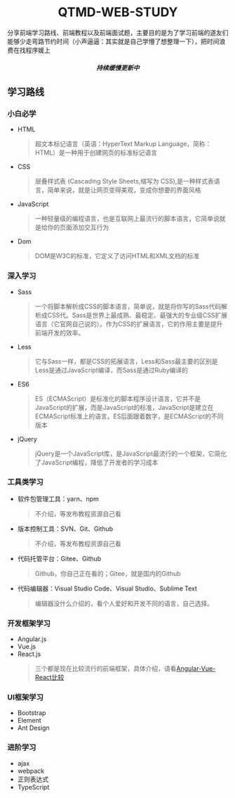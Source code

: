 <h1 align="center">QTMD-WEB-STUDY</h1>
<p>分享前端学习路线、前端教程以及前端面试题，主要目的是为了学习前端的道友们能够少走弯路节约时间（小声逼逼：其实就是自己学懵了想整理一下），把时间浪费在找程序媛上</p>
<h5 align="center">持续缓慢更新中</h5>
<h2>学习路线</h2>
<h3>小白必学</h3>
<ul>
<li>HTML</li>
<blockquote>超文本标记语言（英语：HyperText Markup Language，简称：HTML）是一种用于创建网页的标准标记语言</blockquote>
<li>CSS</li>
<blockquote>层叠样式表 (Cascading Style Sheets,缩写为 CSS),是一种样式表语言，简单来说，就是让网页变得美观，变成你想要的界面风格</blockquote>
<li>JavaScript</li>
<blockquote>一种轻量级的编程语言，也是互联网上最流行的脚本语言，它简单说就是给你的页面添加交互行为</blockquote>
<li>Dom</li>
<blockquote>DOM是W3C的标准，它定义了访问HTML和XML文档的标准</blockquote>
</ul>
<h3>深入学习</h3>
<ul>
<li>Sass</li>
<blockquote>一个将脚本解析成CSS的脚本语言，简单说，就是将你写的Sass代码解析成CSS代。Sass是世界上最成熟、最稳定、最强大的专业级CSS扩展语言（它官网自己说的）。作为CSS的扩展语言，它的作用主要是提升前端开发的效率。</blockquote>
<li>Less</li>
<blockquote>它与Sass一样，都是CSS的拓展语言，Less和Sass最主要的区别是Less是通过JavaScript编译，而Sass是通过Ruby编译的</blockquote>
<li>ES6</li>
<blockquote>ES（ECMAScript）是标准化的脚本程序设计语言，它并不是JavaScript的扩展，而是JavaScript的标准，JavaScript是建立在ECMAScript标准上的语言。ES后面跟着数字，是ECMAScript的不同版本</blockquote>
<li>jQuery</li>
<blockquote>jQuery是一个JavaScript库，是JavaScript最流行的一个框架，它简化了JavaScript编程，降低了开发者的学习成本</blockquote>
</ul>
<h3>工具类学习</h3>
<ul>
<li>软件包管理工具：yarn、npm</li>
<blockquote>不介绍，等发布教程资源自己看</blockquote>
<li>版本控制工具：SVN、Git、Github</li>
<blockquote>不介绍，等发布教程资源自己看</blockquote>
<li>代码托管平台：Gitee、Github</li>
<blockquote>Github，你自己正在看的；Gitee，就是国内的Github</blockquote>
<li>代码编辑器：Visual Studio Code、Visual Studio、Sublime Text</li>
<blockquote>编辑器没什么介绍的，看个人爱好和开发不同的语言，自己选择。</blockquote>
</ul>
<h3>开发框架学习</h3>
<ul>
<li>Angular.js</li>
<li>Vue.js</li>
<li>React.js</li>
<blockquote>三个都是现在比较流行的前端框架，具体介绍，请看<a href="https://github.com/lowindy/QTMD-WEB-STUDY/blob/master/Angular-Vue-React比较.md">Angular-Vue-React比较</a></blockquote>
</ul>
<h3>UI框架学习</h3>
<ul>
<li>Bootstrap</li>
<li>Element</li>
<li>Ant Design</li>
</ul>
<h3>进阶学习</h3>
<ul>
<li>ajax</li>
<li>webpack</li>
<li>正则表达式</li>
<li>TypeScript</li>
</ul>


